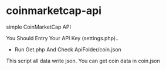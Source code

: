 # coinmarketcap-api
simple CoinMarketCap API 


You Should Entry Your API Key (settings.php).. 

+ Run Get.php And Check ApiFolder/coin.json 


This script all data write json. You can get coin data in coin.json